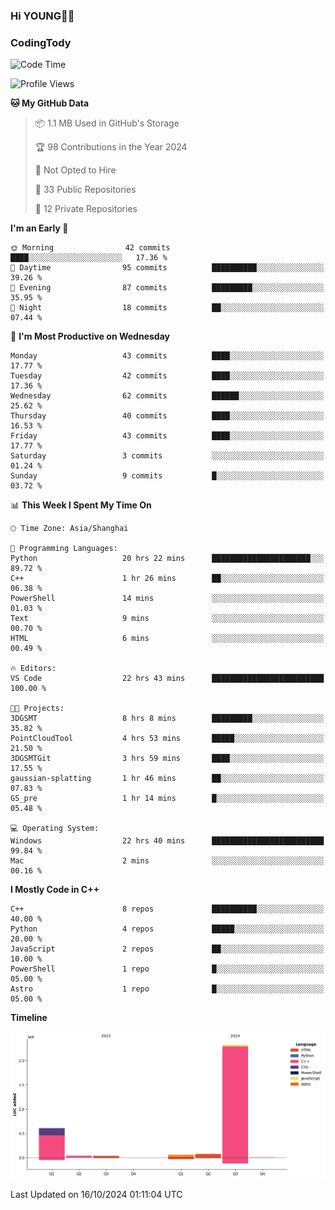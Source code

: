 <!--
**IHKYoung/IHKYoung** is a ✨ _special_ ✨ repository because its `README.md` (this file) appears on your GitHub profile.

Here are some ideas to get you started:

- 🔭 I’m currently working on ...
- 🌱 I’m currently learning ...
- 👯 I’m looking to collaborate on ...
- 🤔 I’m looking for help with ...
- 💬 Ask me about ...
- 📫 How to reach me: ...
- 😄 Pronouns: ...
- ⚡ Fun fact: ...
-->

### Hi YOUNG👋🏻


### CodingTody
<!--START_SECTION:waka-->
![Code Time](http://img.shields.io/badge/Code%20Time-235%20hrs%2025%20mins-blue)

![Profile Views](http://img.shields.io/badge/Profile%20Views-0-blue)

**🐱 My GitHub Data** 

> 📦 1.1 MB Used in GitHub's Storage 
 > 
> 🏆 98 Contributions in the Year 2024
 > 
> 🚫 Not Opted to Hire
 > 
> 📜 33 Public Repositories 
 > 
> 🔑 12 Private Repositories 
 > 
**I'm an Early 🐤** 

```text
🌞 Morning                42 commits          ████░░░░░░░░░░░░░░░░░░░░░   17.36 % 
🌆 Daytime                95 commits          ██████████░░░░░░░░░░░░░░░   39.26 % 
🌃 Evening                87 commits          █████████░░░░░░░░░░░░░░░░   35.95 % 
🌙 Night                  18 commits          ██░░░░░░░░░░░░░░░░░░░░░░░   07.44 % 
```
📅 **I'm Most Productive on Wednesday** 

```text
Monday                   43 commits          ████░░░░░░░░░░░░░░░░░░░░░   17.77 % 
Tuesday                  42 commits          ████░░░░░░░░░░░░░░░░░░░░░   17.36 % 
Wednesday                62 commits          ██████░░░░░░░░░░░░░░░░░░░   25.62 % 
Thursday                 40 commits          ████░░░░░░░░░░░░░░░░░░░░░   16.53 % 
Friday                   43 commits          ████░░░░░░░░░░░░░░░░░░░░░   17.77 % 
Saturday                 3 commits           ░░░░░░░░░░░░░░░░░░░░░░░░░   01.24 % 
Sunday                   9 commits           █░░░░░░░░░░░░░░░░░░░░░░░░   03.72 % 
```


📊 **This Week I Spent My Time On** 

```text
🕑︎ Time Zone: Asia/Shanghai

💬 Programming Languages: 
Python                   20 hrs 22 mins      ██████████████████████░░░   89.72 % 
C++                      1 hr 26 mins        ██░░░░░░░░░░░░░░░░░░░░░░░   06.38 % 
PowerShell               14 mins             ░░░░░░░░░░░░░░░░░░░░░░░░░   01.03 % 
Text                     9 mins              ░░░░░░░░░░░░░░░░░░░░░░░░░   00.70 % 
HTML                     6 mins              ░░░░░░░░░░░░░░░░░░░░░░░░░   00.49 % 

🔥 Editors: 
VS Code                  22 hrs 43 mins      █████████████████████████   100.00 % 

🐱‍💻 Projects: 
3DGSMT                   8 hrs 8 mins        █████████░░░░░░░░░░░░░░░░   35.82 % 
PointCloudTool           4 hrs 53 mins       █████░░░░░░░░░░░░░░░░░░░░   21.50 % 
3DGSMTGit                3 hrs 59 mins       ████░░░░░░░░░░░░░░░░░░░░░   17.55 % 
gaussian-splatting       1 hr 46 mins        ██░░░░░░░░░░░░░░░░░░░░░░░   07.83 % 
GS_pre                   1 hr 14 mins        █░░░░░░░░░░░░░░░░░░░░░░░░   05.48 % 

💻 Operating System: 
Windows                  22 hrs 40 mins      █████████████████████████   99.84 % 
Mac                      2 mins              ░░░░░░░░░░░░░░░░░░░░░░░░░   00.16 % 
```

**I Mostly Code in C++** 

```text
C++                      8 repos             ██████████░░░░░░░░░░░░░░░   40.00 % 
Python                   4 repos             █████░░░░░░░░░░░░░░░░░░░░   20.00 % 
JavaScript               2 repos             ██░░░░░░░░░░░░░░░░░░░░░░░   10.00 % 
PowerShell               1 repo              █░░░░░░░░░░░░░░░░░░░░░░░░   05.00 % 
Astro                    1 repo              █░░░░░░░░░░░░░░░░░░░░░░░░   05.00 % 
```



**Timeline**

![Lines of Code chart](https://raw.githubusercontent.com/IHKYoung/IHKYoung/baseline/assets/bar_graph.png)


 Last Updated on 16/10/2024 01:11:04 UTC
<!--END_SECTION:waka-->
